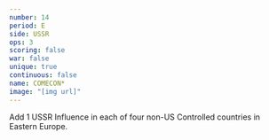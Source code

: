 ```yaml
---
number: 14
period: E
side: USSR
ops: 3
scoring: false
war: false
unique: true
continuous: false
name: COMECON*
image: "[img url]"
---
```

Add 1 USSR Influence in each of four non-US Controlled countries in Eastern Europe.

